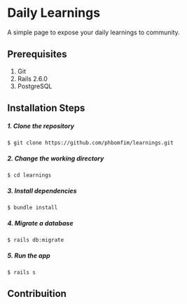 # Daily Learnings

A simple page to expose your daily learnings to community.


## Prerequisites

1. Git
2. Rails 2.6.0
3. PostgreSQL

## Installation Steps  


##### 1. Clone the repository

```$ git clone https://github.com/phbomfim/learnings.git  ```

##### 2. Change the working directory

```$ cd learnings ```

##### 3. Install dependencies

```$ bundle install ```

##### 4. Migrate a database

```$ rails db:migrate ```

##### 5. Run the app

```$ rails s ```


## Contribuition

